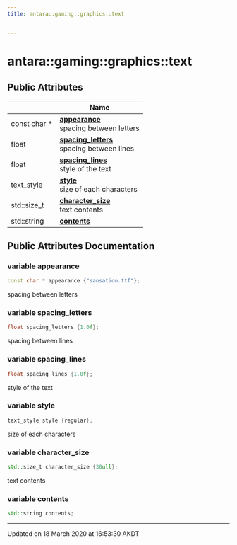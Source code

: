 ```yaml
---
title: antara::gaming::graphics::text


---
```


# antara::gaming::graphics::text

















## Public Attributes

|                | Name           |
| -------------- | -------------- |
| const char * | **[appearance](Classes/structantara_1_1gaming_1_1graphics_1_1text.md#variable-appearance)** <br>spacing between letters  |
| float | **[spacing_letters](Classes/structantara_1_1gaming_1_1graphics_1_1text.md#variable-spacing_letters)** <br>spacing between lines  |
| float | **[spacing_lines](Classes/structantara_1_1gaming_1_1graphics_1_1text.md#variable-spacing_lines)** <br>style of the text  |
| text_style | **[style](Classes/structantara_1_1gaming_1_1graphics_1_1text.md#variable-style)** <br>size of each characters  |
| std::size_t | **[character_size](Classes/structantara_1_1gaming_1_1graphics_1_1text.md#variable-character_size)** <br>text contents  |
| std::string | **[contents](Classes/structantara_1_1gaming_1_1graphics_1_1text.md#variable-contents)**  |












## Public Attributes Documentation

### variable appearance

```cpp
const char * appearance {"sansation.ttf"};
```

spacing between letters 



























### variable spacing_letters

```cpp
float spacing_letters {1.0f};
```

spacing between lines 



























### variable spacing_lines

```cpp
float spacing_lines {1.0f};
```

style of the text 



























### variable style

```cpp
text_style style {regular};
```

size of each characters 



























### variable character_size

```cpp
std::size_t character_size {30ull};
```

text contents 



























### variable contents

```cpp
std::string contents;
```
































-------------------------------

Updated on 18 March 2020 at 16:53:30 AKDT
